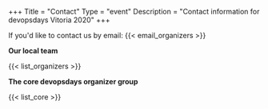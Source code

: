 +++
Title = "Contact"
Type = "event"
Description = "Contact information for devopsdays Vitoria 2020"
+++

If you'd like to contact us by email: {{< email_organizers >}}

**Our local team**

{{< list_organizers >}}

**The core devopsdays organizer group**

{{< list_core >}}

